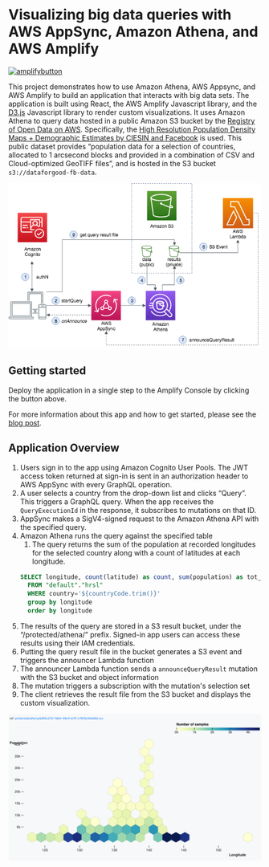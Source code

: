 # Visualizing big data queries with AWS AppSync, Amazon Athena, and AWS Amplify

[![amplifybutton](https://oneclick.amplifyapp.com/button.svg)](https://console.aws.amazon.com/amplify/home#/deploy?repo=https://github.com/aws-samples/aws-appsync-visualization-with-athena-app)

This project demonstrates how to use Amazon Athena, AWS Appsync, and AWS Amplify to build an application that interacts with big data sets. The application is built using React, the AWS Amplify Javascript library, and the [D3.js](https://d3js.org/) Javascript library to render custom visualizations.
It uses Amazon Athena to query data hosted in a public Amazon S3 bucket by the [Registry of Open Data on AWS](https://registry.opendata.aws/). Specifically, the [High Resolution Population Density Maps + Demographic Estimates by CIESIN and Facebook](https://registry.opendata.aws/dataforgood-fb-hrsl/) is used.
This public dataset provides “population data for a selection of countries, allocated to 1 arcsecond blocks and provided in a combination of CSV and Cloud-optimized GeoTIFF files”, and is hosted in the S3 bucket `s3://dataforgood-fb-data`.

![architecture](architecture.png)

## Getting started

Deploy the application in a single step to the Amplify Console by clicking the button above.

For more information about this app and how to get started, please see the [blog post](http://example.com).

## Application Overview

1. Users sign in to the app using Amazon Cognito User Pools. The JWT access token returned at sign-in is sent in an authorization header to AWS AppSync with every GraphQL operation.
2. A user selects a country from the drop-down list and clicks “Query”. This triggers a GraphQL query. When the app receives the `QueryExecutionId` in the response, it subscribes to mutations on that ID.
3. AppSync makes a SigV4-signed request to the Amazon Athena API with the specified query.
4. Amazon Athena runs the query against the specified table
   1. The query returns the sum of the population at recorded longitudes for the selected country along with a count of latitudes at each longitude.
   ```sql
   SELECT longitude, count(latitude) as count, sum(population) as tot_pop
     FROM "default"."hrsl"
     WHERE country='${countryCode.trim()}'
     group by longitude
     order by longitude
   ```
5. The results of the query are stored in a S3 result bucket, under the “/protected/athena/” prefix. Signed-in app users can access these results using their IAM credentials.
6. Putting the query result file in the bucket generates a S3 event and triggers the announcer Lambda function
7. The announcer Lambda function sends a `announceQueryResult` mutation with the S3 bucket and object information
8. The mutation triggers a subscription with the mutation's selection set
9. The client retrieves the result file from the S3 bucket and displays the custom visualization.

![App Snapshot](app-image.png)
